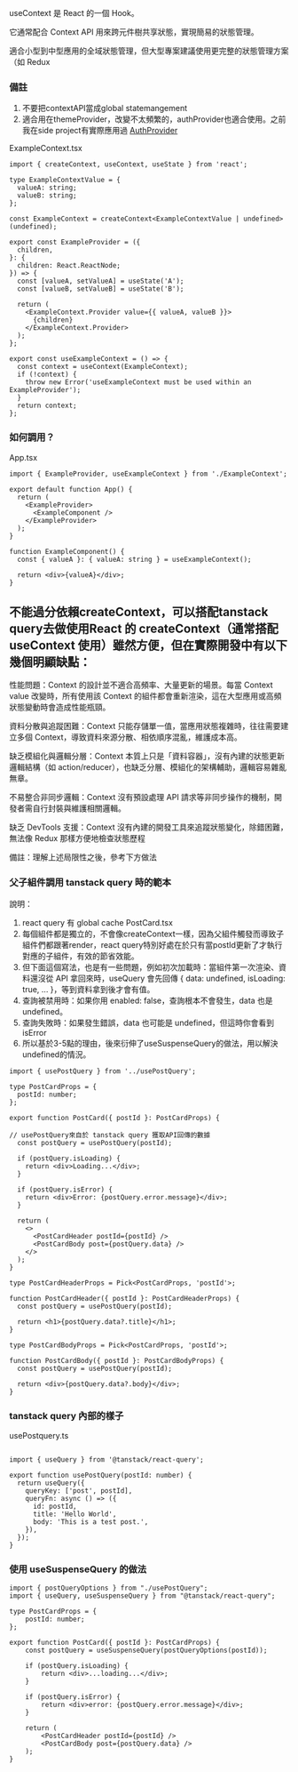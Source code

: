 useContext 是 React 的一個 Hook。

它通常配合 Context API 用來跨元件樹共享狀態，實現簡易的狀態管理。

適合小型到中型應用的全域狀態管理，但大型專案建議使用更完整的狀態管理方案（如 Redux

### 備註
1. 不要把contextAPI當成global statemangement
2. 適合用在themeProvider，改變不太頻繁的，authProvider也適合使用。之前我在side project有實際應用過 [AuthProvider](https://github.com/Vic428-human/expense-tracker-app/blob/main/context/authContext.tsx)



ExampleContext.tsx

```
import { createContext, useContext, useState } from 'react';

type ExampleContextValue = {
  valueA: string;
  valueB: string;
};

const ExampleContext = createContext<ExampleContextValue | undefined>(undefined);

export const ExampleProvider = ({
  children,
}: {
  children: React.ReactNode;
}) => {
  const [valueA, setValueA] = useState('A');
  const [valueB, setValueB] = useState('B');

  return (
    <ExampleContext.Provider value={{ valueA, valueB }}>
      {children}
    </ExampleContext.Provider>
  );
};

export const useExampleContext = () => {
  const context = useContext(ExampleContext);
  if (!context) {
    throw new Error('useExampleContext must be used within an ExampleProvider');
  }
  return context;
};

```

### 如何調用？

App.tsx

```
import { ExampleProvider, useExampleContext } from './ExampleContext';

export default function App() {
  return (
    <ExampleProvider>
      <ExampleComponent />
    </ExampleProvider>
  );
}

function ExampleComponent() {
  const { valueA }: { valueA: string } = useExampleContext();

  return <div>{valueA}</div>;
}

```

## 不能過分依賴createContext，可以搭配tanstack query去做使用React 的 createContext（通常搭配 useContext 使用）雖然方便，但在實際開發中有以下幾個明顯缺點：

性能問題：Context 的設計並不適合高頻率、大量更新的場景。每當 Context value 改變時，所有使用該 Context 的組件都會重新渲染，這在大型應用或高頻狀態變動時會造成性能瓶頸。

資料分散與追蹤困難：Context 只能存儲單一值，當應用狀態複雜時，往往需要建立多個 Context，導致資料來源分散、相依順序混亂，維護成本高。

缺乏模組化與邏輯分層：Context 本質上只是「資料容器」，沒有內建的狀態更新邏輯結構（如 action/reducer），也缺乏分層、模組化的架構輔助，邏輯容易雜亂無章。

不易整合非同步邏輯：Context 沒有預設處理 API 請求等非同步操作的機制，開發者需自行封裝與維護相關邏輯。

缺乏 DevTools 支援：Context 沒有內建的開發工具來追蹤狀態變化，除錯困難，無法像 Redux 那樣方便地檢查狀態歷程

備註：理解上述局限性之後，參考下方做法

### 父子組件調用 tanstack query 時的範本
說明：
1. react query 有 global cache
PostCard.tsx
2. 每個組件都是獨立的，不會像createContext一樣，因為父組件觸發而導致子組件們都跟著render，react query特別好處在於只有當postId更新了才執行對應的子組件，有效的節省效能。
3. 但下面這個寫法，也是有一些問題，例如初次加載時：當組件第一次渲染、資料還沒從 API 拿回來時，useQuery 會先回傳 { data: undefined, isLoading: true, ... }，等到資料拿到後才會有值。
4. 查詢被禁用時：如果你用 enabled: false，查詢根本不會發生，data 也是 undefined。
5. 查詢失敗時：如果發生錯誤，data 也可能是 undefined，但這時你會看到 isError
6. 所以基於3-5點的理由，後來衍伸了useSuspenseQuery的做法，用以解決undefined的情況。

```
import { usePostQuery } from '../usePostQuery';

type PostCardProps = {
  postId: number;
};

export function PostCard({ postId }: PostCardProps) {

// usePostQuery來自於 tanstack query 獲取API回傳的數據
  const postQuery = usePostQuery(postId);

  if (postQuery.isLoading) {
    return <div>Loading...</div>;
  }

  if (postQuery.isError) {
    return <div>Error: {postQuery.error.message}</div>;
  }

  return (
    <>
      <PostCardHeader postId={postId} />
      <PostCardBody post={postQuery.data} />
    </>
  );
}

type PostCardHeaderProps = Pick<PostCardProps, 'postId'>;

function PostCardHeader({ postId }: PostCardHeaderProps) {
  const postQuery = usePostQuery(postId);

  return <h1>{postQuery.data?.title}</h1>;
}

type PostCardBodyProps = Pick<PostCardProps, 'postId'>;

function PostCardBody({ postId }: PostCardBodyProps) {
  const postQuery = usePostQuery(postId);

  return <div>{postQuery.data?.body}</div>;
}
```

### tanstack query 內部的樣子
usePostquery.ts
```

import { useQuery } from '@tanstack/react-query';

export function usePostQuery(postId: number) {
  return useQuery({
    queryKey: ['post', postId],
    queryFn: async () => ({
      id: postId,
      title: 'Hello World',
      body: 'This is a test post.',
    }),
  });
}

```
### 使用 useSuspenseQuery 的做法
```
import { postQueryOptions } from "./usePostQuery";
import { useQuery, useSuspenseQuery } from "@tanstack/react-query";

type PostCardProps = {
    postId: number;
};

export function PostCard({ postId }: PostCardProps) {
    const postQuery = useSuspenseQuery(postQueryOptions(postId));

    if (postQuery.isLoading) {
        return <div>...loading...</div>;
    }

    if (postQuery.isError) {
        return <div>error: {postQuery.error.message}</div>;
    }

    return (
        <PostCardHeader postId={postId} />
        <PostCardBody post={postQuery.data} />
    );
}
```
